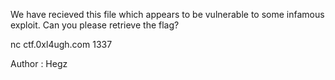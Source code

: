 We have recieved this file which appears to be vulnerable to some infamous exploit. Can you please retrieve the flag?

nc ctf.0xl4ugh.com 1337

Author : Hegz

